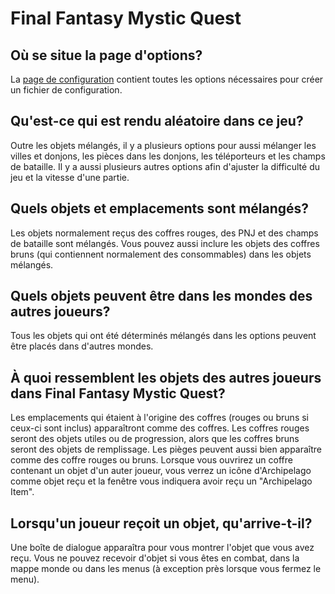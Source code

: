 # Final Fantasy Mystic Quest

## Où se situe la page d'options?

La [page de configuration](../player-options) contient toutes les options nécessaires pour créer un fichier de configuration.


## Qu'est-ce qui est rendu aléatoire dans ce jeu?

Outre les objets mélangés, il y a plusieurs options pour aussi mélanger les villes et donjons, les pièces dans les donjons, les téléporteurs et les champs de bataille.
Il y a aussi plusieurs autres options afin d'ajuster la difficulté du jeu et la vitesse d'une partie.

## Quels objets et emplacements sont mélangés?

Les objets normalement reçus des coffres rouges, des PNJ et des champs de bataille sont mélangés. Vous pouvez aussi
inclure les objets des coffres bruns (qui contiennent normalement des consommables) dans les objets mélangés.

## Quels objets peuvent être dans les mondes des autres joueurs?

Tous les objets qui ont été déterminés mélangés dans les options peuvent être placés dans d'autres mondes.

## À quoi ressemblent les objets des autres joueurs dans Final Fantasy Mystic Quest?

Les emplacements qui étaient à l'origine des coffres (rouges ou bruns si ceux-ci sont inclus) apparaîtront comme des coffres.
Les coffres rouges seront des objets utiles ou de progression, alors que les coffres bruns seront des objets de remplissage.
Les pièges peuvent aussi bien apparaître comme des coffre rouges ou bruns.
Lorsque vous ouvrirez un coffre contenant un objet d'un auter joueur, vous verrez un icône d'Archipelago comme objet reçu et
la fenêtre vous indiquera avoir reçu un "Archipelago Item".


## Lorsqu'un joueur reçoit un objet, qu'arrive-t-il?

Une boîte de dialogue apparaîtra pour vous montrer l'objet que vous avez reçu. Vous ne pouvez recevoir d'objet si vous êtes
en combat, dans la mappe monde ou dans les menus (à exception près lorsque vous fermez le menu).
